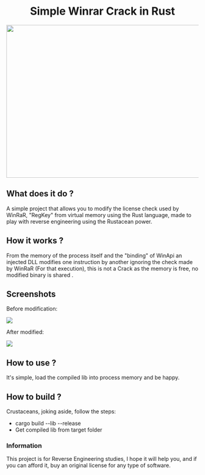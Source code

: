 <h1 align="center">Simple Winrar Crack in Rust</h1>

<img src="https://github.com/keowu/testesreadme/blob/main/pic/rustacean_oh.png?raw=true" width="6912" height="400">

<h2>What does it do ?</h2>

<p>A simple project that allows you to modify the license check used by WinRaR, "RegKey" from virtual memory using the Rust language, made to play with reverse engineering using the Rustacean power.</p>

<h2>How it works ?</h2>

<p>From the memory of the process itself and the "binding" of WinApi an injected DLL modifies one instruction by another ignoring the check made by WinRaR (For that execution), this is not a Crack as the memory is free, no modified binary is shared .</p>

<h2>Screenshots</h2>

<p>Before modification:</p>

<img src="https://github.com/keowu/testesreadme/blob/main/pic/2.PNG?raw=true">

<p>After modified:</p>

<img src="https://github.com/keowu/testesreadme/blob/main/pic/3.PNG?raw=true">

<h2>How to use ?</h2>


<p>It's simple, load the compiled lib into process memory and be happy.</p>


<h2>How to build ?</h2>

<p>Crustaceans, joking aside, follow the steps:</p>

<ul>
  <li>cargo build --lib --release</li>
  <li>Get compiled lib from target folder</li>
</ul>

<h3>Information</h3>

<p>This project is for Reverse Engineering studies, I hope it will help you, and if you can afford it, buy an original license for any type of software.</p>
